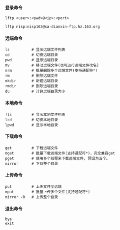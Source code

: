 #### 登录命令
```
lftp <user>:<pwd>@<ip>:<port>

lftp nisp:nisp163@sa-dianxin-ftp.hz.163.org
```


#### 远端命令
```
ls          # 显示远端文件列表
cd          # 切换远端目录
pwd         # 显示远端目录     
mv          # 移动远端文件(也可进行远端文件改名)
mrm         # 批量删除多个远端文件(支持通配符*)
rm          # 删除远端文件
mkdir       # 新建远端目录
rmdir       # 删除远端目录
du          # 计算远端目录大小
```

#### 本地命令
```
!ls         # 显示本地文件列表
lcd         # 切换本地目录 
lpwd        # 显示本地目录 
```


#### 下载命令
```
get         # 下载远端文件
mget        # 批量下载远端文件(支持通配符*)，完全兼容get
pget        # 使用多个线程来下载远端文件, 预设为五个。 
mirror      # 下载整个目录
```

#### 上传命令
```
put         # 上传文件至远端
mput        # 批量上传多个文件(支持通配符*)
mirror -R   # 上传整个目录
```

#### 退出命令
```
bye
exit
```